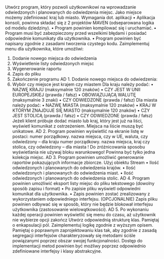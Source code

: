 Utwórz program, który pozwoli użytkownikowi na wprowadzanie odwiedzonych i
planowanych do odwiedzenia miejsc.
Jako miejsce możemy zdefiniować kraj lub miasto.
Wymagania dot. aplikacji
• Aplikacja konsoli, powinna składać się z 2 projektów MAVEN (odseparowana logika
od modelu dziedziny).
• Program powinien kompilować się i uruchamiać.
• Program musi być zabezpieczony przed wszelkimi błędami i posiadać odpowiednie
komunikaty dla użytkownika.
• Program powinien być napisany zgodnie z zasadami tworzenia czystego kodu.
Zaimplementuj menu dla użytkownika, które umożliwi:
1. Dodanie nowego miejsca do odwiedzenia
2. Wyświetlenie listy odwiedzonych miejsc
3. Wygenerowanie raportu
4. Zapis do pliku
5. Zakończenie programu
AD 1. Dodanie nowego miejsca do odwiedzenia:
1. Wybór czy miejsce jest krajem czy miastem
Dla kraju należy podać:
• NAZWĘ KRAJU (maksymalnie 120 znaków)
• CZY JEST W UNII EUROPEJSKIEJ (prawda / fałsz)
• OBOWIĄZUJĄCĄ WALUTĘ (maksymalnie 3 znaki)
• CZY ODWIEDZONE (prawda / fałsz)
Dla miasta należy podać:
• NAZWĘ MIASTA (maksymalnie 120 znaków)
• KRAJ W KTÓRYM ZNAJDUJE SIĘ MIASTO (maksymalnie 120 znaków)
• CZY JEST STOLICĄ (prawda / fałsz)
• CZY ODWIEDZONE (prawda / fałsz)
Jeżeli klient próbuje dodać miasto lub kraj, który jest już na liści, wyświetl komunikat z
ostrzeżeniem. Miejsca na liście muszą być unikatowe.
AD 2. Program powinien wyświetlić na ekranie listę w postaci:
numer porządkowy. nazwa miejsca, czy w UE, waluta, czy odwiedzony – dla kraju
numer porządkowy. nazwa miejsca, kraj czy stolica, czy odwiedzony – dla miasta
! Do zróżnicowania sposobu wyświetlania nie używaj bloku warunkowego! Powinna być
tylko jedna kolekcja miejsc.
AD 3. Program powinien umożliwić generowanie raportów pokazujących informacje zbiorcze.
Użyj obiektu Stream
• Ilość odwiedzonych i planowanych do odwiedzenia krajów.
• Ilość odwiedzonych i planowanych do odwiedzenia miast.
• Ilość odwiedzonych i planowanych do odwiedzenia stolic.
AD 4. Program powinien umożliwić eksport listy miejsc do pliku tekstowego (dowolny
sposób zapisu i format)
• Po zapisie pliku wyświetl odpowiedni komunikat dla użytkownika.
• Zapis powinien zostać zrealizowany z wykorzystaniem odpowiedniego interfejsu.
(OPCJONALNIE) Zapis pliku powinien odbywać się w sposób, który nie będzie blokował
interfejsu użytkownika (zastosowanie wielowątkowości).
AD 5. Po wykonaniu każdej operacji powinien wyświetlić się menu do czasu, aż użytkownik
nie wybierze opcji zakończ
Utwórz odpowiednią strukturę klas. Pamiętaj o enkapsulacji pól.
Zaimplementuj logikę zgodnie z wyższym opisem.
Pamiętaj o poprawnym zaprojektowaniu klas tak, aby zgodnie z zasadą segregacji
interfejsów charakteryzowały się metodami ściśle powiązanymi poprzez obszar swojej
funkcjonalności.
Dostęp do implementacji metod powinien być możliwy poprzez odpowiednio zdefiniowane
interfejsy i klasy abstrakcyjne.

